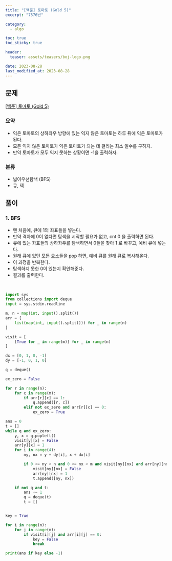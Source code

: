 ```yaml
---
title: "[백준] 토마토 (Gold 5)"
excerpt: "7576번"

category:
  - algo

toc: true
toc_sticky: true

header:
  teaser: assets/teasers/boj-logo.png

date: 2023-08-28
last_modified_at: 2023-08-28
---
```


## 문제

[[백준] 토마토 (Gold 5)](https://www.acmicpc.net/problem/7576)

### 요약

- 익은 토마토의 상하좌우 방향에 있는 익지 않은 토마토는 하루 뒤에 익은 토마토가 된다.
- 모든 익지 않은 토마토가 익은 토마토가 되는 데 걸리는 최소 일수를 구하자.
- 만약 토마토가 모두 익지 못하는 상황이면 -1을 출력하자.

### 분류

- 넓이우선탐색 (BFS)
- 큐, 덱

## 풀이

### 1. BFS

- 맨 처음에, 큐에 1의 좌표들을 넣는다.
- 만약 격자에 0이 없다면 탐색을 시작할 필요가 없고, cnt 0 을 출력하면 된다.
- 큐에 있는 좌표들의 상하좌우를 탐색하면서 0들을 찾아 1 로 바꾸고, 예비 큐에 넣는다.
- 원래 큐에 있던 모든 요소들을 pop 하면, 예비 큐를 원래 큐로 복사해온다.
- 이 과정을 반복한다.
- 탐색하지 못한 0이 있는지 확인해준다.
- 결과를 출력한다.

<br>

```python
import sys
from collections import deque
input = sys.stdin.readline

m, n = map(int, input().split())
arr = [
    list(map(int, input().split())) for _ in range(n)
]

visit = [
    [True for _ in range(m)] for _ in range(n)
]

dx = [0, 1, 0, -1]
dy = [-1, 0, 1, 0]

q = deque()

ex_zero = False

for r in range(n):
    for c in range(m):
        if arr[r][c] == 1:
            q.append([r, c])
        elif not ex_zero and arr[r][c] == 0:
            ex_zero = True

ans = 0
t = []
while q and ex_zero:
    y, x = q.popleft()
    visit[y][x] = False
    arr[y][x] = 1
    for i in range(4):
        ny, nx = y + dy[i], x + dx[i]

        if 0 <= ny < n and 0 <= nx < m and visit[ny][nx] and arr[ny][nx] == 0:
            visit[ny][nx] = False
            arr[ny][nx] = 1
            t.append([ny, nx])

    if not q and t:
        ans += 1
        q = deque(t)
        t = []


key = True

for i in range(n):
    for j in range(m):
        if visit[i][j] and arr[i][j] == 0:
            key = False
            break

print(ans if key else -1)


```
